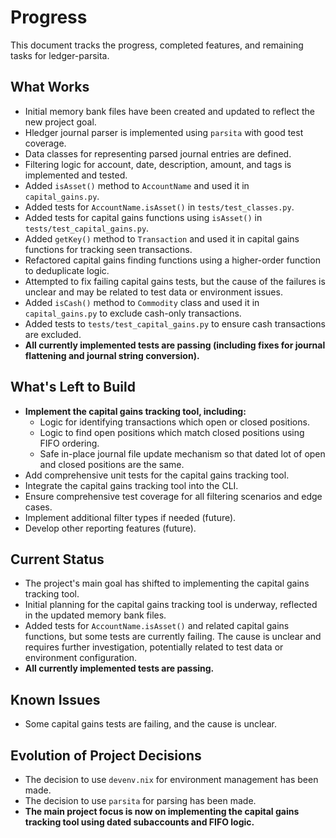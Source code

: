 # Progress

This document tracks the progress, completed features, and remaining tasks for ledger-parsita.

## What Works

- Initial memory bank files have been created and updated to reflect the new project goal.
- Hledger journal parser is implemented using `parsita` with good test coverage.
- Data classes for representing parsed journal entries are defined.
- Filtering logic for account, date, description, amount, and tags is implemented and tested.
- Added `isAsset()` method to `AccountName` and used it in `capital_gains.py`.
- Added tests for `AccountName.isAsset()` in `tests/test_classes.py`.
- Added tests for capital gains functions using `isAsset()` in `tests/test_capital_gains.py`.
- Added `getKey()` method to `Transaction` and used it in capital gains functions for tracking seen transactions.
- Refactored capital gains finding functions using a higher-order function to deduplicate logic.
- Attempted to fix failing capital gains tests, but the cause of the failures is unclear and may be related to test data or environment issues.
- Added `isCash()` method to `Commodity` class and used it in `capital_gains.py` to exclude cash-only transactions.
- Added tests to `tests/test_capital_gains.py` to ensure cash transactions are excluded.
- **All currently implemented tests are passing (including fixes for journal flattening and journal string conversion).**

## What's Left to Build

- **Implement the capital gains tracking tool, including:**
    - Logic for identifying transactions which open or closed positions.
    - Logic to find open positions which match closed positions using FIFO ordering.
    - Safe in-place journal file update mechanism so that dated lot of open and closed positions are the same.
- Add comprehensive unit tests for the capital gains tracking tool.
- Integrate the capital gains tracking tool into the CLI.
- Ensure comprehensive test coverage for all filtering scenarios and edge cases.
- Implement additional filter types if needed (future).
- Develop other reporting features (future).

## Current Status

- The project's main goal has shifted to implementing the capital gains tracking tool.
- Initial planning for the capital gains tracking tool is underway, reflected in the updated memory bank files.
- Added tests for `AccountName.isAsset()` and related capital gains functions, but some tests are currently failing. The cause is unclear and requires further investigation, potentially related to test data or environment configuration.
- **All currently implemented tests are passing.**

## Known Issues

- Some capital gains tests are failing, and the cause is unclear.

## Evolution of Project Decisions

- The decision to use `devenv.nix` for environment management has been made.
- The decision to use `parsita` for parsing has been made.
- **The main project focus is now on implementing the capital gains tracking tool using dated subaccounts and FIFO logic.**
